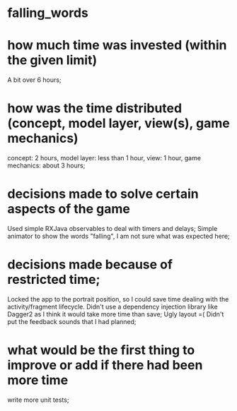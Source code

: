 # falling_words

# how much time was invested (within the given limit)
A bit over 6 hours;

# how was the time distributed (concept, model layer, view(s), game mechanics)
concept: 2 hours, model layer: less than 1 hour, view: 1 hour, game mechanics: about 3 hours;

# decisions made to solve certain aspects of the game
Used simple RXJava observables to deal with timers and delays;
Simple animator to show the words "falling", I am not sure what was expected here;

# decisions made because of restricted time;
Locked the app to the portrait position, so I could save time dealing with the activity/fragment lifecycle.
Didn't use a dependency injection library like Dagger2 as I think it would take more time than save;
Ugly layout =(
Didn't put the feedback sounds that I had planned;

# what would be the first thing to improve or add if there had been more time
write more unit tests;